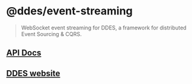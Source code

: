 # @ddes/event-streaming

> WebSocket event streaming for DDES, a framework for distributed Event Sourcing & CQRS.

## [API Docs](https://s3-eu-west-1.amazonaws.com/ddes-docs/latest/index.html)

## [DDES website](https://ddes.io)
